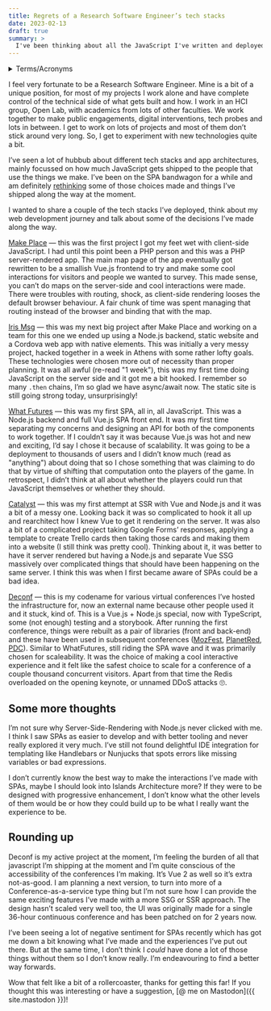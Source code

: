 ```yaml
---
title: Regrets of a Research Software Engineer’s tech stacks
date: 2023-02-13
draft: true
summary: >
  I've been thinking about all the JavaScript I've written and deployed recently
---
```


<details>
<summary>Terms/Acronyms </summary>

- SPA - Single Page App
- SSG - Static Site Generation
- SSR - Server Side Rendering
- HCI - Human Computer Interaction

</details>

I feel very fortunate to be a Research Software Engineer. Mine is a bit of a unique position, for most of my projects I work alone and have complete control of the technical side of what gets built and how. I work in an HCI group, Open Lab, with academics from lots of other faculties. We work together to make public engagements, digital interventions, tech probes and lots in between. I get to work on lots of projects and most of them don’t stick around very long. So, I get to experiment with new technologies quite a bit.

I’ve seen a lot of hubbub about different tech stacks and app architectures, mainly focussed on how much JavaScript gets shipped to the people that use the things we make. I’ve been on the SPA bandwagon for a while and am definitely [rethinking](https://blog.r0b.io/post/trying-to-make-a-vanilla-web-app/) some of those choices made and things I’ve shipped along the way at the moment. 

I wanted to share a couple of the tech stacks I’ve deployed, think about my web development journey and talk about some of the decisions I’ve made along the way.

[Make Place](https://www.r0b.io/projects/make-place/) — this was the first project I got my feet wet with client-side JavaScript. I had until this point been a PHP person and this was a PHP server-rendered app. The main map page of the app eventually got rewritten to be a smallish Vue.js frontend to try and make some cool interactions for visitors and people we wanted to survey. This made sense, you can’t do maps on the server-side and cool interactions were made. There were troubles with routing, shock, as client-side rendering looses the default browser behaviour. A fair chunk of time was spent managing that routing instead of the browser and binding that with the map. 

[Iris Msg](https://irismsg.io/) — this was my next big project after Make Place and working on a team for this one we ended up using a Node.js backend, static website and a Cordova web app with native elements. This was initially a very messy project, hacked together in a week in Athens with some rather lofty goals. These technologies were chosen more out of necessity than proper planning. It was all awful (re-read "1 week"), this was my first time doing JavaScript on the server side and it got me a bit hooked. I remember so many `.then` chains, I’m so glad we have async/await now. The static site is still going strong today, unsurprisingly!

[What Futures](https://www.r0b.io/projects/what-futures/) — this was my first SPA, all in, all JavaScript. This was a Node.js backend and full Vue.js SPA front end. It was my first time separating my concerns and designing an API for both of the components to work together. If I couldn’t say it was because Vue.js was hot and new and exciting, I’d say I chose it because of scalability. It was going to be a deployment to thousands of users and I didn’t know much (read as "anything") about doing that so I chose something that was claiming to do that by virtue of shifting that computation onto the players of the game. In retrospect, I didn’t think at all about whether the players could run that JavaScript themselves or whether they should. 

[Catalyst](https://www.r0b.io/projects/not-equal-catalyst/) — this was my first attempt at SSR with Vue and Node.js and it was a bit of a messy one. Looking back it was so complicated to hook it all up and rearchitect how I knew Vue to get it rendering on the server. It was also a bit of a complicated project taking Google Forms’ responses, applying a template to create Trello cards then taking those cards and making them into a website (I still think was pretty cool). Thinking about it, it was better to have it server rendered but having a Node.js and separate Vue SSG massively over complicated things that should have been happening on the same server. I think this was when I first became aware of SPAs could be a bad idea. 

[Deconf](https://www.r0b.io/projects/deconf/) — this is my codename for various virtual conferences I’ve hosted the infrastructure for, now an external name because other people used it and it stuck, kind of. This is a Vue.js + Node.js special, now with TypeScript, some (not enough) testing and a storybook. After running the first conference, things were rebuilt as a pair of libraries (front and back-end) and these have been used in subsequent conferences ([MozFest](https://schedule.mozillafestival.org/plaza), [PlanetRed](https://solferinoacademy.com/planetred-the-power-of-many/), [PDC](https://schedule.pdc2022.org/#/atrium)). Similar to WhatFutures, still riding the SPA wave and it was primarily chosen for scaleability. It was the choice of making a cool interactive experience and it felt like the safest choice to scale for a conference of a couple thousand concurrent visitors. Apart from that time the Redis overloaded on the opening keynote, or unnamed DDoS attacks 🙄. 

## Some more thoughts

I’m not sure why Server-Side-Rendering with Node.js never clicked with me. I think I saw SPAs as easier to develop and with better tooling and never really explored it very much. I’ve still not found delightful IDE integration for templating like Handlebars or Nunjucks that spots errors like missing variables or bad expressions.

I don’t currently know the best way to make the interactions I’ve made with SPAs, maybe I should look into Islands Architecture more? If they were to be designed with progressive enhancement, I don’t know what the other levels of them would be or how they could build up to be what I really want the experience to be. 

## Rounding up

Deconf is my active project at the moment, I’m feeling the burden of all that javascript I’m shipping at the moment and I’m quite conscious of the accessibility of the conferences I’m making. It’s Vue 2 as well so it’s extra not-as-good. I am planning a next version, to turn into more of a Conference-as-a-service type thing but I’m not sure how I can provide the same exciting features I’ve made with a more SSG or SSR approach. The design hasn’t scaled very well too, the UI was originally made for a single 36-hour continuous conference and has been patched on for 2 years now. 

I’ve been seeing a lot of negative sentiment for SPAs recently which has got me down a bit knowing what I’ve made and the experiences I’ve put out there. But at the same time, I don’t think I _could_ have done a lot of those things without them so I don’t know really. I’m endeavouring to find a better way forwards. 

Wow that felt like a bit of a rollercoaster, thanks for getting this far! If you thought this was interesting or have a suggestion, [@ me on Mastodon]({{ site.mastodon }})!
